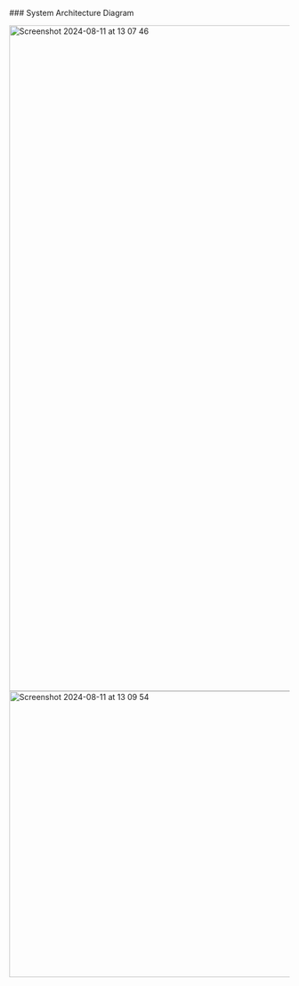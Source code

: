 ### System Architecture Diagram

<img width="1196" alt="Screenshot 2024-08-11 at 13 07 46" src="https://github.com/user-attachments/assets/8ff4309d-79b6-4552-b5c7-438470566aa9">


<img width="514" alt="Screenshot 2024-08-11 at 13 09 54" src="https://github.com/user-attachments/assets/9575c43b-a89c-42e3-a4c8-44970a4ed5e6">
